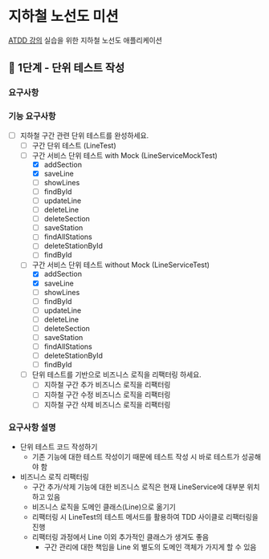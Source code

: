 # 지하철 노선도 미션
[ATDD 강의](https://edu.nextstep.camp/c/R89PYi5H) 실습을 위한 지하철 노선도 애플리케이션

## 🚀 1단계 - 단위 테스트 작성

### 요구사항
### 기능 요구사항
- [ ] 지하철 구간 관련 단위 테스트를 완성하세요. 
  - [ ] 구간 단위 테스트 (LineTest)
  - [ ] 구간 서비스 단위 테스트 with Mock (LineServiceMockTest)
    - [x] addSection
    - [x] saveLine
    - [ ] showLines
    - [ ] findById
    - [ ] updateLine
    - [ ] deleteLine
    - [ ] deleteSection
    - [ ] saveStation
    - [ ] findAllStations
    - [ ] deleteStationById
    - [ ] findById
  - [ ] 구간 서비스 단위 테스트 without Mock (LineServiceTest)
    - [x] addSection
    - [x] saveLine
    - [ ] showLines
    - [ ] findById
    - [ ] updateLine
    - [ ] deleteLine
    - [ ] deleteSection
    - [ ] saveStation
    - [ ] findAllStations
    - [ ] deleteStationById
    - [ ] findById
  - [ ] 단위 테스트를 기반으로 비즈니스 로직을 리팩터링 하세요.
    - [ ] 지하철 구간 추가 비즈니스 로직을 리팩터링
    - [ ] 지하철 구간 수정 비즈니스 로직을 리팩터링
    - [ ] 지하철 구간 삭제 비즈니스 로직을 리팩터링

### 요구사항 설명
- 단위 테스트 코드 작성하기 
  - 기존 기능에 대한 테스트 작성이기 때문에 테스트 작성 시 바로 테스트가 성공해야 함 
- 비즈니스 로직 리팩터링 
  - 구간 추가/삭제 기능에 대한 비즈니스 로직은 현재 LineService에 대부분 위치하고 있음
  - 비즈니스 로직을 도메인 클래스(Line)으로 옮기기
  - 리팩터링 시 LineTest의 테스트 메서드를 활용하여 TDD 사이클로 리팩터링을 진행
  - 리팩터링 과정에서 Line 이외 추가적인 클래스가 생겨도 좋음
    - 구간 관리에 대한 책임을 Line 외 별도의 도메인 객체가 가지게 할 수 있음
